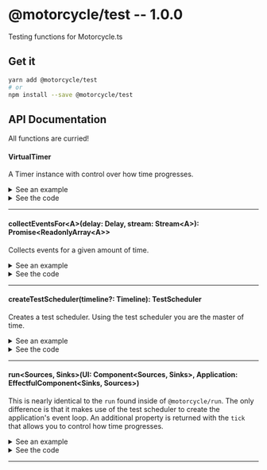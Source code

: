 # @motorcycle/test -- 1.0.0

Testing functions for Motorcycle.ts

## Get it
```sh
yarn add @motorcycle/test
# or
npm install --save @motorcycle/test
```

## API Documentation

All functions are curried!

#### VirtualTimer

<p>

A Timer instance with control over how time progresses.

</p>


<details>
  <summary>See an example</summary>
  
```typescript
import { VirtualTimer } from '@motorcycle/test'

const timer = new VirtualTimer()

timer.setTimer(() => console.log('Hello'), 100)

timer.tick(100)
```

</details>

<details>
  <summary>See the code</summary>

```typescript

export class VirtualTimer implements Timer {
  protected time: Time = 0
  protected targetTime: Time = 0
  protected currentTime: Time = Infinity
  protected task: (() => any) | void = void 0
  protected timer: Handle
  protected active: boolean = false
  protected running: boolean = false
  protected key: Handle = {}
  protected promise: Promise<void> = Promise.resolve()

  constructor() {}

  public now(): Time {
    return this.time
  }

  public setTimer(fn: () => any, delay: Delay): Handle {
    if (this.task !== void 0) throw new Error('Virtualtimer: Only supports one in-flight task')

    this.task = fn
    this.currentTime = this.time + Math.max(0, delay)
    if (this.active) this.run()

    return this.key
  }

  public clearTimer(handle: Handle) {
    if (handle !== this.key) return

    clearTimeout(this.timer)
    this.timer = void 0

    this.currentTime = Infinity
    this.task = void 0
  }

  public tick(delay: Delay) {
    if (delay <= 0) return this.promise

    this.targetTime = this.targetTime + delay

    return this.run()
  }

  protected run() {
    if (this.running) return this.promise

    this.running = true
    this.active = true

    return new Promise<void>((resolve, reject) => {
      this.timer = setTimeout(() => {
        this.step().then(() => resolve()).catch(reject)
      }, 0)
    })
  }

  protected step() {
    return new Promise((resolve, reject) => {
      if (this.time >= this.targetTime) {
        this.time = this.targetTime
        this.currentTime = Infinity
        this.running = false
        return resolve()
      }

      const task = this.task

      this.task = void 0

      this.time = this.currentTime
      this.currentTime = Infinity

      if (typeof task === 'function') task()

      this.timer = setTimeout(() => this.step().then(() => resolve()).catch(reject), 0)
    })
  }
}

```

</details>

<hr />


#### collectEventsFor\<A\>(delay: Delay, stream: Stream\<A\>): Promise\<ReadonlyArray\<A\>\>

<p>

Collects events for a given amount of time.

</p>


<details>
  <summary>See an example</summary>
  
```typescript
// Mocha style tests
it('increasing value by one', () => {
  const stream = scan(x => x + 1, skip(1, periodic(10)))

  return collectEventsFor(30, stream).then(events => assert.deepEqual(events, [0, 1, 2, 3]))
})
```

</details>

<details>
  <summary>See the code</summary>

```typescript

export const collectEventsFor: CollectEventsFor = curry2(function collectEventsFor<A>(
  delay: Delay,
  stream: Stream<A>
) {
  const { tick, scheduler } = createTestScheduler()

  const eventList: Array<A> = []

  runEffects(tap(a => eventList.push(a), stream), scheduler)

  return tick(delay).then(() => eventList.slice())
})

export interface CollectEventsFor {
  <A>(delay: Delay, stream: Stream<A>): Promise<ReadonlyArray<A>>
  (delay: Delay): <A>(stream: Stream<A>) => Promise<ReadonlyArray<A>>
  <A>(delay: Delay): (stream: Stream<A>) => Promise<ReadonlyArray<A>>
}

```

</details>

<hr />


#### createTestScheduler(timeline?: Timeline): TestScheduler

<p>

Creates a test scheduler. Using the test scheduler you are the master of time.

</p>


<details>
  <summary>See an example</summary>
  
```typescript
import { createTestScheduler } from '@motorcycle/test'
import { now, runEffects } from '@motorcycle/stream'

const { tick, scheduler } createTestScheduler()

const stream = now(100)

runEffects(stream, scheduler).then(() => console.log('done!'))

// manually tick forward in time
// tick returns a Promise that resolves when all scheduled tasks have been run.
tick(100)
```

</details>

<details>
  <summary>See the code</summary>

```typescript

export function createTestScheduler(timeline: Timeline = newTimeline()): TestScheduler {
  const timer = new VirtualTimer()

  const tick = (delay: Delay) => timer.tick(delay)

  const scheduler: Scheduler = newScheduler(timer, timeline)

  return { tick, scheduler }
}

```

</details>

<hr />


#### run\<Sources, Sinks\>(UI: Component\<Sources, Sinks\>, Application: EffectfulComponent\<Sinks, Sources\>)

<p>

This is nearly identical to the `run` found inside of `@motorcycle/run`. The 
only difference is that it makes use of the test scheduler to create the 
application's event loop. An additional property is returned with the `tick` 
that allows you to control how time progresses.

</p>


<details>
  <summary>See an example</summary>
  
```typescript
import { run } from '@motorcycle/test'
import { makeDomComponent, div, button, h2, query, clickEvent } from '@motorcycle/dom'

function UI(sources) {
  const { dom } = sources

  const click$ = clickEvent(query('button', dom))

  const count$ = scan(x => x + 1, click$)

  const view$ = map(view, count$)

  return { view$ }
}

function view(count: number) {
  return div([
    h2(`Clicked ${count} times`),
    button('Click Me'),
  ])
}

const Dom = fakeDomComponent({
  'button': {
    click: now(fakeEvent())
  }
})

const { tick, dispose } = run(UI, Dom)

tick(500).then(dispose)
```

</details>

<details>
  <summary>See the code</summary>

```typescript

export function run<
  Sources extends Readonly<Record<string, any>>,
  Sinks extends Readonly<Record<string, Stream<any>>>
>(UI: Component<Sources, Sinks>, Application: EffectfulComponent<Sinks, Sources>) {
  const { stream: endSignal } = createProxy<void>()

  const sinkProxies = {} as Record<keyof Sinks, ProxyStream<any>>
  const proxySinks: Sinks = createProxySinks(sinkProxies, endSignal)
  const sources: Sources = Application(proxySinks)
  const sinks: Sinks = createDisposableSinks(UI(sources), endSignal)

  const { disposable, tick } = replicateSinks(sinks, sinkProxies)

  function dispose() {
    endSignal.event(scheduler.now(), void 0)
    disposable.dispose()
    disposeSources(sources)
  }

  return { sinks, sources, dispose, tick }
}

```

</details>

<hr />
